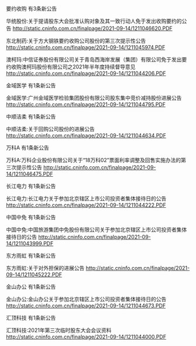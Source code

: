 要约收购 有3条新公告 

华统股份:关于提请股东大会批准认购对象及其一致行动人免于发出收购要约的公告 http://static.cninfo.com.cn/finalpage/2021-09-14/1211046620.PDF 

东北制药:关于方大钢铁要约收购公司股份的第三次提示性公告 http://static.cninfo.com.cn/finalpage/2021-09-14/1211045974.PDF 

澳柯玛:中信证券股份有限公司关于青岛西海岸发展（集团）有限公司免于发出要约收购澳柯玛股份有限公司之2021年半年度持续督导意见 http://static.cninfo.com.cn/finalpage/2021-09-14/1211044206.PDF 

金域医学 有1条新公告 

金域医学:广州金域医学检验集团股份有限公司股东集中竞价减持股份进展公告 http://static.cninfo.com.cn/finalpage/2021-09-14/1211044795.PDF 

中顺洁柔 有1条新公告 

中顺洁柔:关于回购公司股份的进展公告 http://static.cninfo.com.cn/finalpage/2021-09-14/1211044634.PDF 

万科A 有1条新公告 

万科A:万科企业股份有限公司关于“18万科02”票面利率调整及回售实施办法的第三次提示性公告 http://static.cninfo.com.cn/finalpage/2021-09-14/1211046475.PDF 

长江电力 有1条新公告 

长江电力:长江电力关于参加北京辖区上市公司投资者集体接待日的公告 http://static.cninfo.com.cn/finalpage/2021-09-14/1211044222.PDF 

中国中免 有1条新公告 

中国中免:中国旅游集团中免股份有限公司关于参加北京辖区上市公司投资者集体接待日的公告 http://static.cninfo.com.cn/finalpage/2021-09-14/1211043999.PDF 

东方雨虹 有1条新公告 

东方雨虹:关于对外担保的进展公告 http://static.cninfo.com.cn/finalpage/2021-09-14/1211045222.PDF 

金山办公 有1条新公告 

金山办公:金山办公关于参加北京辖区上市公司投资者集体接待日的公告 http://static.cninfo.com.cn/finalpage/2021-09-14/1211044673.PDF 

汇顶科技 有1条新公告 

汇顶科技:2021年第三次临时股东大会会议资料 http://static.cninfo.com.cn/finalpage/2021-09-14/1211044000.PDF 

